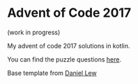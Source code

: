 # Advent of Code 2017

(work in progress)

My advent of code 2017 solutions in kotlin.

You can find the puzzle questions [here](http://adventofcode.com/2017).

Base template from [Daniel Lew](https://github.com/dlew/aoc-2017)
